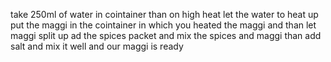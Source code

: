 take 250ml of water in cointainer 
than on high heat let the water to heat up 
put the maggi in the cointainer in which you heated the maggi
and than let maggi split up 
ad the spices packet
and mix the spices and maggi
than add salt 
and mix it well and our maggi is ready